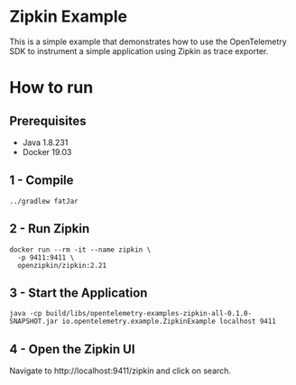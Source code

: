 # Zipkin Example

This is a simple example that demonstrates how to use the OpenTelemetry SDK 
to instrument a simple application using Zipkin as trace exporter. 

# How to run

## Prerequisites
* Java 1.8.231
* Docker 19.03

## 1 - Compile 
```shell script
../gradlew fatJar
```
## 2 - Run Zipkin

```shell script
docker run --rm -it --name zipkin \
  -p 9411:9411 \
  openzipkin/zipkin:2.21
```

## 3 - Start the Application
```shell script
java -cp build/libs/opentelemetry-examples-zipkin-all-0.1.0-SNAPSHOT.jar io.opentelemetry.example.ZipkinExample localhost 9411
```
## 4 - Open the Zipkin UI

Navigate to http://localhost:9411/zipkin and click on search.

[zipkin]:[https://zipkin.io/]
